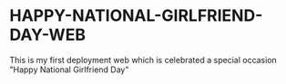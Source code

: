 # HAPPY-NATIONAL-GIRLFRIEND-DAY-WEB
This is my first deployment web which is celebrated a special occasion "Happy National Girlfriend Day"

